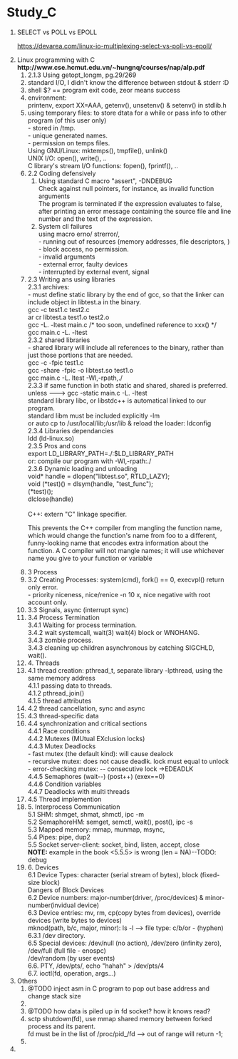 # Study_C
<ol>
    <li> SELECT vs POLL vs EPOLL </br>
        <p>
            <a href="https://devarea.com/linux-io-multiplexing-select-vs-poll-vs-epoll/">
                https://devarea.com/linux-io-multiplexing-select-vs-poll-vs-epoll/
            </a>
        </p>
    </li>
    <li> Linux programming with C </br>
        <b>http://www.cse.hcmut.edu.vn/~hungnq/courses/nap/alp.pdf </b>
        <ol>
            <li> 2.1.3 Using getopt_longm, pg.29/269</li>
            <li> standard I/O, I didn't know the difference between stdout & stderr :D </li>
            <li> shell $? == program exit code, zeor means success</li>
            <li> environment: </br>
                printenv, export XX=AAA, getenv(), unsetenv() & setenv() in stdlib.h </li>
            <li> using temporary files: to store dtata for a while or pass info to other program (of this user only) </br>
                - stored in /tmp. </br>
                - unique generated names. </br>
                - permission on temps files. </br>
                Using GNU/Linux: mktemps(), tmpfile(), unlink()</br>
                UNIX I/O: open(), write(), .. </br>
                C library's stream I/O functions: fopen(), fprintf(), .. </br>
            </li>
            <li> 2.2 Coding defensively </br>
                <ol>
                    <li> Using standard C macro "assert", -DNDEBUG </br>
                        Check against null pointers, for instance, as invalid function arguments </br>
                        The  program  is  terminated  if  the  expression  evaluates to false, after printing an error message containing the source file and line number and the text  of  the  expression.
                    </li>
                    <li> System cll failures </br>
                        using macro erno/<errno.h> strerror/<string.h>, </br>
                        - running out of resources (memory addresses, file descriptors, ) </br>
                        - block access, no permission. </br>
                        - invalid arguments </br>
                        - external error, faulty devices </br>
                        - interrupted by external event, signal </br>
                    </li>
                </ol>
            </li>
            <li> 2.3 Writing ans using libraries </br>
                2.3.1 archives: </br>
                - must define static library by the end of gcc, so that the linker can include
                object in libtest.a in the binary. </br>
                       gcc -c test1.c test2.c </br>
                       ar cr libtest.a test1.o test2.o </br>
                       gcc -L. -ltest main.c /* too soon, undefined reference to xxx() */ </br>
                       gcc main.c -L. -ltest </br>
                2.3.2 shared libraries </br>
                - shared library will include all references to the binary, rather than just
                those portions that are needed. </br>
                       gcc -c -fpic test1.c </br>
                       gcc -share -fpic -o libtest.so test1.o </br>
                       gcc main.c -L. ltest -Wl,-rpath,./ </br>
                2.3.3 if same function in both static and shared, shared is preferred.
                unless ---> gcc -static main.c -L. -ltest </br>
                   standard library libc, or libstdc++ is automatical linked to our program. </br>
                   standard libm must be included explicitly -lm </br>
                   or auto cp to /usr/local/lib;/usr/lib & reload the loader: ldconfig </br>
                2.3.4 Libraries dependancies </br>
                   ldd (ld-linux.so) </br>
                2.3.5 Pros and cons </br>
                   export LD_LIBRARY_PATH=./:$LD_LIBRARY_PATH </br>
                   or: compile our program with -Wl,-rpath:./ </br>
                2.3.6 Dynamic loading and unloading </br>
                   void* handle = dlopen("libtest.so", RTLD_LAZY);</br>
                   void (*test)() = dlsym(handle, "test_func");</br>
                   (*test)();</br>
                   dlclose(handle)</br>
                   </br>
                    C++: extern "C"  linkage  specifier.
                    </br>
                    <p>This  prevents  the  C++  compiler  from  mangling  the  function  name,  which  would  change  the  function's name from foo to a different, funny-looking name that encodes extra information about the  function.  A  C  compiler  will  not  mangle  names;  it  will  use  whichever  name  you  give  to  your  function or variable</p>
            </li>
            <!-- 3. PROCESS -->
            <li> 3 Process </br>
                <li> 3.2 Creating Processes: system(cmd), fork() == 0, execvpl() return only error. </br>
                        - priority niceness, nice/renice -n 10 x, nice negative with root account only.
                </li>
                <li> 3.3 Signals, async (interrupt sync) </li>
                <li> 3.4 Process Termination </br>
                        3.4.1 Waiting for process termination. </br>
                        3.4.2 wait systemcall, wait(3) wait(4) block or WNOHANG. </br>
                        3.4.3 zombie process. </br>
                        3.4.3 cleaning up children asynchronous by catching SIGCHLD, wait(). </br>
                </li>
            </li>
            <!-- 4. THREAD -->
            <li> 4. Threads </br>
                <li> 4.1 thread creation: pthread_t, separate library -lpthread, using the same memory address </br>
                     4.1.1 passing data to threads. </br>
                     4.1.2 pthread_join() </br>
                     4.1.5 thread attributes </br>
                </li>
                <li> 4.2 thread cancellation, sync and async</li>
                <li> 4.3 thread-specific data </li>
                <li> 4.4 synchronization and critical sections </br>
                     4.4.1 Race conditions </br>
                     4.4.2 Mutexes (MUtual EXclusion locks) </br>
                     4.4.3 Mutex Deadlocks </br>
                        - fast mutex (the default kind): will cause dealock</br>
                        - recursive mutex: does not cause deadlk. lock must equal to unlock </br>
                        - error-checking mutex: -- consecutive lock ->EDEADLK </br>
                     4.4.5 Semaphores (wait--) (post++) (exex==0) </br>
                     4.4.6 Condition variables </br>
                     4.4.7 Deadlocks with multi threads </br>
                </li>
                <li> 4.5 Thread implemention
                </li>
            </li>
            <!-- 5. IPC -->
            <li> 5. Interprocess Communication </br>
                 5.1 SHM: shmget, shmat, shmctl, ipc -m  </br>
                 5.2 SemaphoreHM: semget, semctl, wait(), post(), ipc -s </br>
                 5.3 Mapped memory: mmap, munmap, msync, </br>
                 5.4 Pipes: pipe, dup2 </br>
                 5.5 Socket server-client: socket, bind, listen, accept, close </br>
                  <b>NOTE:</b> example in the book <5.5.5> is wrong (len = NA)--TODO: debug </br>
            </li>
            <!-- 6. Devices -->
            <li> 6. Devices </br>
                 6.1 Device Types: character (serial stream of bytes), block (fixed-size block) </br>
                 Dangers of Block Devices </br>
                 6.2 Device numbers: major-number(driver, /proc/devices) & minor-number(invidual device)  </br>
                 6.3 Device entries: mv, rm, cp(copy bytes from devices), override devices (write bytes to devices) </br>
                 mknod(path, b/c, major, minor): ls -l --> file type: c/b/or - (hyphen) </br>
                 6.3.1 /dev directory.</br>
                 6.5 Special devices: /dev/null (no action), /dev/zero (infinity zero), /dev/full (full file - enospc)</br>
                 /dev/random (by user events) </br>
                 6.6. PTY, /dev/pts/, echo "hahah" > /dev/pts/4 </br>
                 6.7. ioctl(fd, operation, args...) </br>
            </li>
        </ol>
    </li>
    <li>Others </br>
        <ol>
            <li>@TODO inject asm in C program to pop out base address and change stack size <li>
            <li>@TODO how data is piled up in fd socket? how it knows read?</li>
            <li>sctp shutdown(fd), use mmap shared memory between forked process and its parent. </br>
            fd must be in the list of /proc/pid_/fd --> out of range will return -1; <li>
        </ol>
    <li>
</ol>